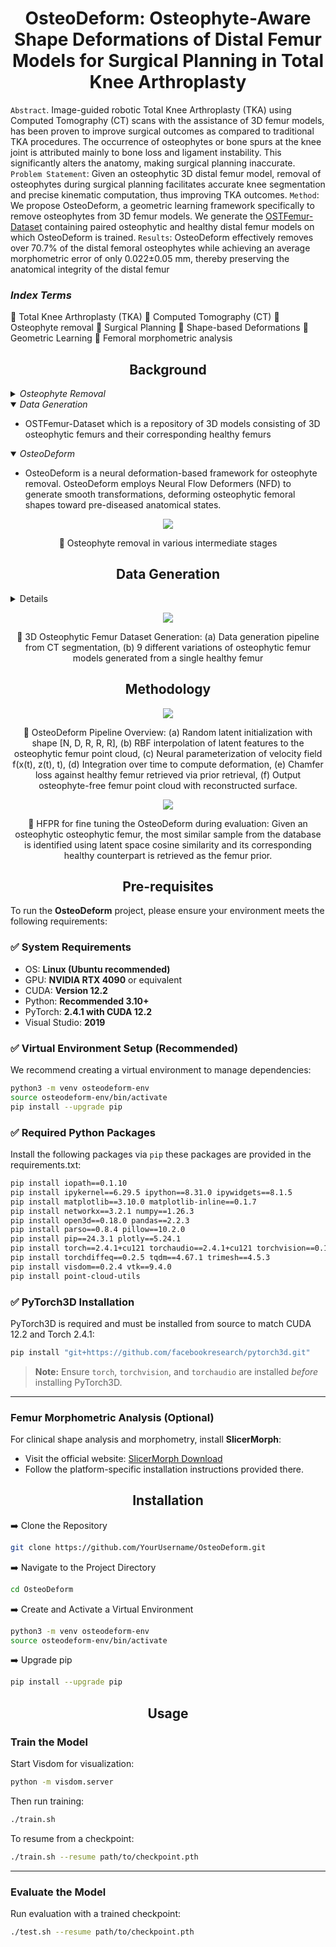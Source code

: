 <h1 align="center">OsteoDeform: Osteophyte-Aware Shape Deformations of Distal Femur Models for Surgical Planning in Total Knee Arthroplasty
</h1>

<p  align="center">  
  
`Abstract`. Image-guided robotic Total Knee Arthroplasty (TKA) using Computed Tomography (CT) scans with the assistance of 3D femur models, has been proven to improve surgical outcomes as compared to traditional TKA procedures. The occurrence of osteophytes or bone spurs at the knee joint is attributed mainly to bone loss and ligament instability. This significantly alters the anatomy, making surgical planning
inaccurate.
`Problem Statement`: Given an osteophytic 3D distal femur model, removal of osteophytes during surgical planning facilitates accurate knee segmentation and precise kinematic computation, thus improving TKA
outcomes. 
`Method`: We propose OsteoDeform, a geometric learning framework specifically to remove osteophytes from 3D femur models. We generate the [OSTFemur-Dataset](https://zenodo.org/records/15718534) containing paired osteophytic and healthy distal
femur models on which OsteoDeform is trained.
`Results`: OsteoDeform effectively removes over 70.7% of the distal femoral osteophytes while achieving an average morphometric error of only 0.022±0.05 mm, thereby preserving the anatomical integrity of the distal femur
</p>

<h3 > <i>Index Terms</i> </h3> 

  :diamond_shape_with_a_dot_inside: Total Knee Arthroplasty (TKA)
  :diamond_shape_with_a_dot_inside: Computed Tomography (CT)
  :diamond_shape_with_a_dot_inside: Osteophyte removal
  :diamond_shape_with_a_dot_inside: Surgical Planning
  :diamond_shape_with_a_dot_inside: Shape-based Deformations 
  :diamond_shape_with_a_dot_inside: Geometric Learning
  :diamond_shape_with_a_dot_inside: Femoral morphometric analysis
  

</div>


## <div align="center">Background</div>

<details>
  <summary><i>Osteophyte Removal</i></summary>

  - Osteophyte removal is a standard procedure performed routinely during the surgery to restore soft-tissue balance and improve knee biomechanics. Failure to remove osteophytes can result in unequal flexion along the medial-lateral axis and extension gaps, affecting the alignment and functionality of soft tissues in the region. 
</details>

<details open>
<summary><i>Data Generation</i></summary>
  
  - OSTFemur-Dataset which is a repository of 3D models consisting of 3D osteophytic femurs and their corresponding healthy femurs

</details>

<details open>
<summary><i>OsteoDeform</i></summary>
  
  -  OsteoDeform is a neural deformation-based framework for osteophyte removal. OsteoDeform employs Neural Flow Deformers (NFD) to generate smooth transformations, deforming osteophytic femoral shapes toward pre-diseased anatomical states.

<p align="center">
  <img src="deformation.png">
</p>
<div align = "center">
  
  :small_orange_diamond: Osteophyte removal in various intermediate stages 
</div>

</details>
<h2 align="center">Data Generation</h2>
<details>
You can download the dataset from the following link:

🔗 [OSTFemur-Dataset](https://zenodo.org/records/15718534)

The OSTFemur-dataset has 495 osteophytic femur models as PLY meshes with their corresponding healthy femurs.  
55 healthy femurs have 9 osteophytic femur variations each; every healthy femur model has three Grade 4 (Severe), four Grade 3 (moderate) and two Grade 2 (mild) osteophytic femur models.

  - The OSTFemur-dataset is split into train, validation and test data in the 80:10:10 split: 
    train - Train data (395 models)
    val - Validation data (50 models)
    test - Test data (50 models)

Sub-directory-based arrangement:
```
train/
├── normal/
│   ├── femur_001.ply
│   ├── femur_002.ply
│   ├── femur_003.ply
│   └── ...
├── deformed/
│   ├── femur_001/
│   │   ├── femur_001_01.ply
│   │   ├── femur_001_02.ply
│   │   ├── ...
│   │   └── femur_001_09.ply
│   ├── femur_002/
│   └── ...
val/
├── normal/..
├── deformed/..
test/
├── normal/..
├── deformed/..
```

</details>



<p align="center">
  <img src="Data_generation.png">
</p>
<div align = "center">
  
  :small_orange_diamond: 3D Osteophytic Femur Dataset Generation: (a) Data generation pipeline from CT segmentation, (b) 9 different variations of osteophytic femur models generated from a single healthy femur
</div>

## <div align="center">Methodology</div>
<p align="center">
  <img src="methodology.png">
</p>
<div align = "center">
  
  :small_orange_diamond: OsteoDeform Pipeline Overview: (a) Random latent initialization with shape [N, D, R, R, R], (b) RBF interpolation of latent features to the osteophytic femur point cloud, (c) Neural parameterization of velocity field f(x(t), z(t), t), (d) Integration over time to compute deformation, (e) Chamfer loss against healthy femur retrieved via prior retrieval, (f) Output osteophyte-free femur point cloud with reconstructed surface.

</div>

<p align="center">
  <img src="hfpr.png">
</p>
<div align = "center">
  
  :small_orange_diamond: HFPR for fine tuning the OsteoDeform during evaluation: Given an osteophytic
osteophytic femur, the most similar sample from the database is identified using latent
space cosine similarity and its corresponding healthy counterpart is retrieved as the
femur prior.
</div>

## <div align="center">Pre-requisites</div>


To run the **OsteoDeform** project, please ensure your environment meets the following requirements:

### ✅ System Requirements
- OS: **Linux (Ubuntu recommended)**
- GPU: **NVIDIA RTX 4090** or equivalent
- CUDA: **Version 12.2**
- Python: **Recommended 3.10+**
- PyTorch: **2.4.1 with CUDA 12.2**
- Visual Studio: **2019**

### ✅ Virtual Environment Setup (Recommended)
We recommend creating a virtual environment to manage dependencies:

```bash
python3 -m venv osteodeform-env
source osteodeform-env/bin/activate
pip install --upgrade pip
```

### ✅ Required Python Packages

Install the following packages via `pip` these packages are provided in the requirements.txt:

```bash
pip install iopath==0.1.10
pip install ipykernel==6.29.5 ipython==8.31.0 ipywidgets==8.1.5
pip install matplotlib==3.10.0 matplotlib-inline==0.1.7
pip install networkx==3.2.1 numpy==1.26.3
pip install open3d==0.18.0 pandas==2.2.3
pip install parso==0.8.4 pillow==10.2.0
pip install pip==24.3.1 plotly==5.24.1
pip install torch==2.4.1+cu121 torchaudio==2.4.1+cu121 torchvision==0.19.1+cu121
pip install torchdiffeq==0.2.5 tqdm==4.67.1 trimesh==4.5.3
pip install visdom==0.2.4 vtk==9.4.0
pip install point-cloud-utils
```

### ✅ PyTorch3D Installation

PyTorch3D is required and must be installed from source to match CUDA 12.2 and Torch 2.4.1:

```bash
pip install "git+https://github.com/facebookresearch/pytorch3d.git"
```

> **Note:** Ensure `torch`, `torchvision`, and `torchaudio` are installed *before* installing PyTorch3D.

---

###  Femur Morphometric Analysis (Optional)

For clinical shape analysis and morphometry, install **SlicerMorph**:

- Visit the official website: [SlicerMorph Download](https://www.slicermorph.org/download.html)
- Follow the platform-specific installation instructions provided there.

  
## <div align="center">Installation</div>

:arrow_right: Clone the Repository  
```bash
git clone https://github.com/YourUsername/OsteoDeform.git
```

:arrow_right: Navigate to the Project Directory  
```bash
cd OsteoDeform
```

:arrow_right: Create and Activate a Virtual Environment  
```bash
python3 -m venv osteodeform-env
source osteodeform-env/bin/activate
```

:arrow_right: Upgrade pip  
```bash
pip install --upgrade pip
```
## <div align="center">Usage</div>

###  Train the Model

Start Visdom for visualization:
```bash
python -m visdom.server
```

Then run training:
```bash
./train.sh
```

To resume from a checkpoint:
```bash
./train.sh --resume path/to/checkpoint.pth
```

---

###  Evaluate the Model

Run evaluation with a trained checkpoint:
```bash
./test.sh --resume path/to/checkpoint.pth
```


